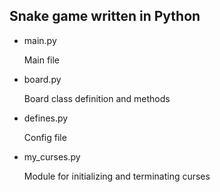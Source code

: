 <h2>Snake game written in Python</h2>

<ul>
<li>main.py</li>
<p>Main file</p> 

<li>board.py</li>
<p>Board class definition and methods</p>

<li>defines.py</li>
<p>Config file</p>

<li>my_curses.py</li>
<p>Module for initializing and terminating curses</p>

</ul>
